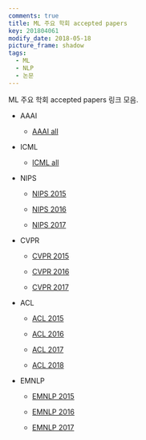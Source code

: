 ```yaml
---
comments: true
title: ML 주요 학회 accepted papers
key: 201804061
modify_date: 2018-05-18
picture_frame: shadow
tags:
  - ML
  - NLP
  - 논문
---
```


ML 주요 학회 accepted papers 링크 모음.

<!--more-->

- AAAI

  - [AAAI all](https://www.aaai.org/Library/AAAI/aaai-library.php)

- ICML

  - [ICML all](https://icml.cc/Conferences/2017/Schedule?type=Poster)

- NIPS

  - [NIPS 2015](https://nips.cc/Conferences/2015/AcceptedPapers)

  - [NIPS 2016](https://nips.cc/Conferences/2016/AcceptedPapers)

  - [NIPS 2017](https://nips.cc/Conferences/2017/Schedule?type=Poster)

- CVPR

  - [CVPR 2015](http://openaccess.thecvf.com/CVPR2015.py)

  - [CVPR 2016](http://openaccess.thecvf.com/CVPR2016.py)

  - [CVPR 2017](http://openaccess.thecvf.com/CVPR2017.py)

- ACL

  - [ACL 2015](http://acl2015.org/accepted_papers.html)
  
  - [ACL 2016](http://mirror.aclweb.org/acl2016/indexa779.html?article_id=68)

  - [ACL 2017](https://acl2017.wordpress.com/2017/04/05/accepted-papers-and-demonstrations/)

  - [ACL 2018](http://acl2018.org/conference/accepted-papers/)

- EMNLP

  - [EMNLP 2015](http://www.emnlp2015.org/accepted-papers.html)

  - [EMNLP 2016](https://www.aclweb.org/mirror/emnlp2016/accepted-papers.html)

  - [EMNLP 2017](http://emnlp2017.net/accepted-papers.html)





